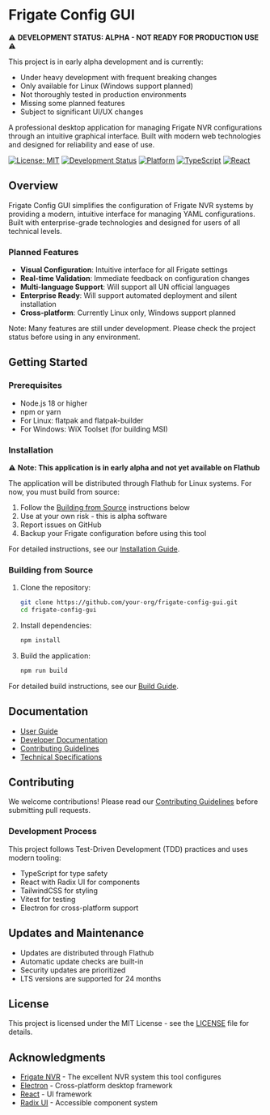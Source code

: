 # Frigate Config GUI

⚠️ **DEVELOPMENT STATUS: ALPHA - NOT READY FOR PRODUCTION USE** ⚠️

This project is in early alpha development and is currently:
- Under heavy development with frequent breaking changes
- Only available for Linux (Windows support planned)
- Not thoroughly tested in production environments
- Missing some planned features
- Subject to significant UI/UX changes

A professional desktop application for managing Frigate NVR configurations through an intuitive graphical interface. Built with modern web technologies and designed for reliability and ease of use.

[![License: MIT](https://img.shields.io/badge/License-MIT-blue.svg)](https://opensource.org/licenses/MIT)
[![Development Status](https://img.shields.io/badge/Status-Alpha-red)](https://github.com/your-org/frigate-config-gui)
[![Platform](https://img.shields.io/badge/Platform-Linux-green)](https://flathub.org)
[![TypeScript](https://img.shields.io/badge/TypeScript-5.0-blue)](https://www.typescriptlang.org/)
[![React](https://img.shields.io/badge/React-18.0-blue)](https://reactjs.org/)

## Overview

Frigate Config GUI simplifies the configuration of Frigate NVR systems by providing a modern, intuitive interface for managing YAML configurations. Built with enterprise-grade technologies and designed for users of all technical levels.

### Planned Features

- **Visual Configuration**: Intuitive interface for all Frigate settings
- **Real-time Validation**: Immediate feedback on configuration changes
- **Multi-language Support**: Will support all UN official languages
- **Enterprise Ready**: Will support automated deployment and silent installation
- **Cross-platform**: Currently Linux only, Windows support planned

Note: Many features are still under development. Please check the project status before using in any environment.

## Getting Started

### Prerequisites

- Node.js 18 or higher
- npm or yarn
- For Linux: flatpak and flatpak-builder
- For Windows: WiX Toolset (for building MSI)

### Installation

⚠️ **Note: This application is in early alpha and not yet available on Flathub**

The application will be distributed through Flathub for Linux systems. For now, you must build from source:

1. Follow the [Building from Source](#building-from-source) instructions below
2. Use at your own risk - this is alpha software
3. Report issues on GitHub
4. Backup your Frigate configuration before using this tool

For detailed instructions, see our [Installation Guide](docs/user/installation.md).

### Building from Source

1. Clone the repository:
   ```bash
   git clone https://github.com/your-org/frigate-config-gui.git
   cd frigate-config-gui
   ```

2. Install dependencies:
   ```bash
   npm install
   ```

3. Build the application:
   ```bash
   npm run build
   ```

For detailed build instructions, see our [Build Guide](docs/dev/building.md).

## Documentation

- [User Guide](docs/user/README.md)
- [Developer Documentation](docs/dev/README.md)
- [Contributing Guidelines](CONTRIBUTING.md)
- [Technical Specifications](SPECIFICATIONS.md)

## Contributing

We welcome contributions! Please read our [Contributing Guidelines](CONTRIBUTING.md) before submitting pull requests.

### Development Process

This project follows Test-Driven Development (TDD) practices and uses modern tooling:

- TypeScript for type safety
- React with Radix UI for components
- TailwindCSS for styling
- Vitest for testing
- Electron for cross-platform support

## Updates and Maintenance

- Updates are distributed through Flathub
- Automatic update checks are built-in
- Security updates are prioritized
- LTS versions are supported for 24 months

## License

This project is licensed under the MIT License - see the [LICENSE](LICENSE) file for details.

## Acknowledgments

- [Frigate NVR](https://github.com/blakeblackshear/frigate) - The excellent NVR system this tool configures
- [Electron](https://www.electronjs.org/) - Cross-platform desktop framework
- [React](https://reactjs.org/) - UI framework
- [Radix UI](https://www.radix-ui.com/) - Accessible component system